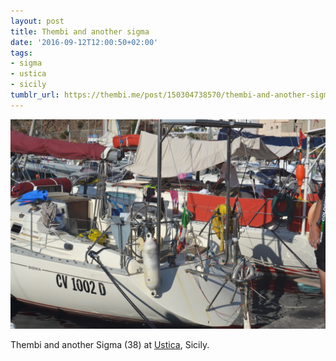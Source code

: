 ```yaml
---
layout: post
title: Thembi and another sigma
date: '2016-09-12T12:00:50+02:00'
tags:
- sigma
- ustica
- sicily
tumblr_url: https://thembi.me/post/150304738570/thembi-and-another-sigma-38-at-ustica-sicily
---
```

 ![](/files/tumblr_od6y5sQRDn1tq106bo1_1280.jpg)  

Thembi and another Sigma (38) at [Ustica](https://www.google.it/maps/place/90010+Ustica+PA/@38.7029323,13.1775646,14.25z/data=!4m5!3m4!1s0x131837c6c84354c7:0x56cac4faf685333b!8m2!3d38.7099117!4d13.1913335), Sicily.

